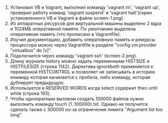 1. Установил VB и Vagrant, выполнил команду 'vagrant ini', 'vagrant up', проверил работу команд 'vagrant suspend' и 'vagrant halt'(скрин установленного VB и Vagrant в файле screen-1.png).
2. Из аппаратных ресурсов для виртуальной машины выделено 2 ядра и 1024МБ оперативной памяти. По умолчанию выделена оперативная память (что прописано в Vagrantfile).
3. Изучил документацию, добавить оперативную память и ремурсы процессора можно через Vagrantfile в разделе "config.vm.provider "virtualbox" do |v|".
4. Подключился через команду 'vagrant ssh' (screen-2.png).
5. Длину журнала history можно задать переменными HISTSIZE и HISTFILESIZE (строка 1142).
   Директива ignoreboth применяется к переменной HISTCONTROL и позволяет не записывать в историю команду которая начинается с пробела, либо команду, которая дублирует предыдущую.
6. Используется в RESERVED WORDS когда select содержит then until while (строка 193).
7. Чтобы однократным вызовом создать 100000 файлов нужно выполнить команду touch {1..100000}.txt. Однако не получится сделать также с 300000 из-за ограничения лимита "Argument list too long". 

